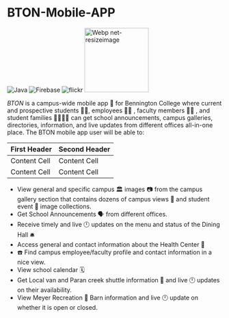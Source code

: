 # BTON-Mobile-APP
![Java](https://img.shields.io/badge/java-%23ED8B00.svg?style=for-the-badge&logo=java&logoColor=white) ![Firebase](https://img.shields.io/badge/firebase-%23039BE5.svg?style=for-the-badge&logo=firebase) ![flickr](https://camo.githubusercontent.com/4aca2899f626c1a24b18c65671a692c99fd1f473ad9f4d9991a4e53bca027c1a/68747470733a2f2f696d672e736869656c64732e696f2f7374617469632f76313f7374796c653d666f722d7468652d6261646765266d6573736167653d466c69636b7226636f6c6f723d303036334443266c6f676f3d466c69636b72266c6f676f436f6c6f723d464646464646266c6162656c3d)  <img width="150" alt="Webp net-resizeimage" src="https://user-images.githubusercontent.com/62855279/161869124-7d4499a9-1ecc-4606-b7f1-ada3621712e7.png">


*BTON* is a campus-wide mobile app :iphone: for Bennington College where current and prospective students :man_student:, employees :office_worker: , faculty members :woman_teacher: , and student families :family_man_man_girl_boy: can get school announcements, campus galleries, directories, information, and live updates from different offices all-in-one place. The BTON mobile app user will be able to:

| First Header  | Second Header |
| ------------- | ------------- |
| Content Cell  | Content Cell  |
| Content Cell  | Content Cell  |

* View general and specific campus :classical_building: images :camera: from the campus gallery section that contains dozens of campus views :school: and student event :tada: image collections.
* Get School Announcements :speaking_head: from different offices.
* Receive timely and live :clock12: updates on the menu and status of the Dining Hall :bellhop_bell:
*  Access general and contact information about the Health Center :hospital:
* :phone: Find campus employee/faculty profile and contact information in a nice view.
* View school calendar :spiral_calendar:
* Get Local van and Paran creek shuttle information :taxi: and live :clock12: updates on their availability.
* View Meyer Recreation :running: Barn information and live :clock12: update on whether it is open or closed.
